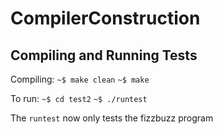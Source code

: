 # CompilerConstruction

## Compiling and Running Tests

Compiling:
`~$ make clean`
`~$ make`

To run:
`~$ cd test2`
`~$ ./runtest`

The `runtest` now only tests the fizzbuzz program
	

	

